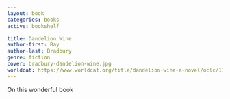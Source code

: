 ```yaml
---
layout: book
categories: books
active: bookshelf

title: Dandelion Wine
author-first: Ray
author-last: Bradbury
genre: fiction
cover: bradbury-dandelion-wine.jpg
worldcat: https://www.worldcat.org/title/dandelion-wine-a-novel/oclc/1119524
---
```


On this wonderful book